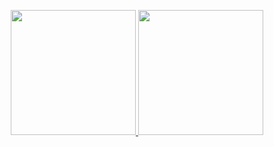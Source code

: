 <p align="center">
  
  <a href = 'https://www.youtube.com/'>
  <img width="200" src="http://material-bread.org/logo-shadow.svg">
  
  <a href = 'https://www.youtube.com/'>
  <img width="200" src="http://material-bread.org/logo-shadow.svg">
  
</p>
